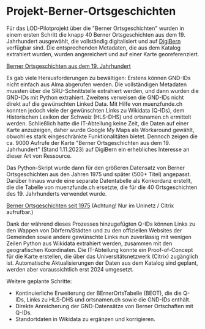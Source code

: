 # Projekt-Berner-Ortsgeschichten
Für das LOD-Pilotprojekt über die "Berner Ortsgeschichten" wurden in einem ersten Schritt die knapp 40 Berner Ortsgeschichten aus dem 19. Jahrhundert ausgewählt, die vollständig digitalisiert und auf [DigiBern](https://www.digibern.ch/katalog/ortsgeschichten-aus-dem-19-jahrhundert) verfügbar sind. Die entsprechenden Metadaten, die aus dem Katalog extrahiert wurden, wurden angereichert und auf einer Karte georeferenziert.

[Berner Ortsgeschichten aus dem 19. Jahrhundert](https://www.google.com/maps/d/viewer?mid=1RgPrC4f7u6zwvJJgFIaWRABBFzHYcdg&ll=46.86141647085042%2C7.715000000000023&z=10)

Es gab viele Herausforderungen zu bewältigen: Erstens können GND-IDs nicht einfach aus Alma abgerufen werden. Die vollständigen Metadaten mussten über die SRU-Schnittstelle extrahiert werden, und dann wurden die GND-IDs mit Python extrahiert. Zweitens verweisen die GND-IDs nicht direkt auf die gewünschten Linked Data. Mit Hilfe von muenzfunde.ch konnten jedoch viele der gewünschten Links zu Wikidata (Q-IDs), dem Historischen Lexikon der Schweiz (HLS-DHS) und ortsnamen.ch ermittelt werden. Schließlich hatte die IT-Abteilung keine Zeit, die Daten auf einer Karte anzuzeigen, daher wurde Google My Maps als Workaround gewählt, obwohl es stark eingeschränkte Funktionalitäten bietet. Dennoch zeigen die ca. 9000 Aufrufe der Karte "Berner Ortsgeschichten aus dem 19. Jahrhundert" (Stand 1.11.2023) auf DigiBern ein erhebliches Interesse an dieser Art von Ressource.

Das Python-Skript wurde dann für den größeren Datensatz von Berner Ortsgeschichten aus den Jahren 1975 und später (500+ Titel) angepasst. Darüber hinaus wurde eine separate Datentabelle als Konkordanz erstellt, die die Tabelle von muenzfunde.ch ersetzte, die für die 40 Ortsgeschichten des 19. Jahrhunderts verwendet wurde.

[Berner Ortsgeschichten seit 1975](http://berner-ortsgeschichten.test.ub.unibe.ch/) (Achtung! Nur im Uninetz / Citrix aufrufbar.)

Dank der während dieses Prozesses hinzugefügten Q-IDs können Links zu den Wappen von Dörfern/Städten und zu den offiziellen Websites der Gemeinden sowie andere gewünschte Links nun zuverlässig mit wenigen Zeilen Python aus Wikidata extrahiert werden, zusammen mit den geografischen Koordinaten. Die IT-Abteilung konnte ein Proof-of-Concept für die Karte erstellen, die über das Universitätsnetzwerk (Citrix) zugänglich ist. Automatische Aktualisierungen der Daten aus dem Katalog sind geplant, werden aber voraussichtlich erst 2024 umgesetzt.

Weitere geplante Schritte:
- Kontinuierliche Erweiterung der BErnerOrtsTabelle (BEOT), die die Q-IDs, Links zu HLS-DHS und ortsnamen.ch sowie die GND-IDs enthält.
- Direkte Anreicherung der GND-Datensätze von Berner Ortschaften mit Q-IDs.
- Standortdaten in Wikidata zu ergänzen und korrigieren.
